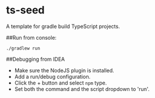 # ts-seed
A template for gradle build TypeScript projects.

##Run from console:

```
./gradlew run 
```

##Debugging from IDEA

- Make sure the NodeJS plugin is installed. 
- Add a run/debug configuration. 
- Click the + button and select `npm` type. 
- Set both the command and the script dropdown to 'run'.


